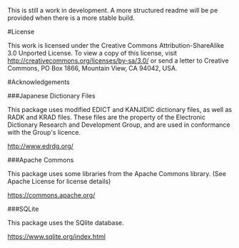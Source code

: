 This is still a work in development. A more structured readme will be pe provided when there is a more stable build.

#License

This work is licensed under the Creative Commons Attribution-ShareAlike 3.0 Unported License. To view a copy of this license, visit http://creativecommons.org/licenses/by-sa/3.0/ or send a letter to Creative Commons, PO Box 1866, Mountain View, CA 94042, USA.


#Acknowledgements

###Japanese Dictionary Files

This package uses modified EDICT and KANJIDIC dictionary files, as well as RADK and KRAD files. These files are the property of the Electronic Dictionary Research and Development Group, and are used in conformance with the Group's licence.

http://www.edrdg.org/

###Apache Commons

This package uses some libraries from the Apache Commons library. (See Apache License for license details)

https://commons.apache.org/

###SQLite

This package uses the SQlite database.

https://www.sqlite.org/index.html
